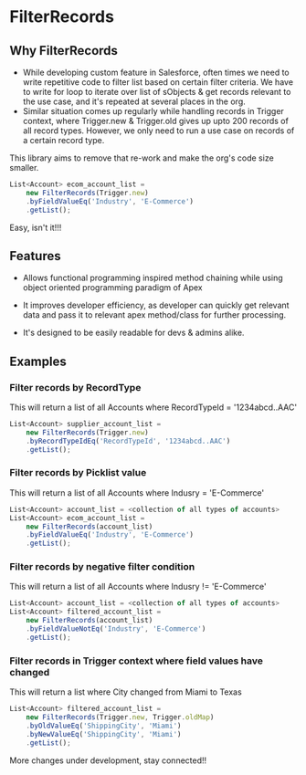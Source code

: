# FilterRecords


## Why FilterRecords

- While developing custom feature in Salesforce, often times we need to write repetitive code to filter list based on certain filter criteria. We have to write for loop to iterate over list of sObjects & get records relevant to the use case, and it's repeated at several places in the org.
- Similar situation comes up regularly while handling records in Trigger context, where Trigger.new & Trigger.old gives up upto 200 records of all record types. However,  we only need to run a use case on records of a certain record type.

This library aims to remove that re-work and make the org's code size smaller.

```javascript
List<Account> ecom_account_list =
    new FilterRecords(Trigger.new)
    .byFieldValueEq('Industry', 'E-Commerce')
    .getList();
```

Easy, isn't it!!!


## Features

- Allows functional programming inspired method chaining while using object oriented programming paradigm of Apex

- It improves developer efficiency, as developer can quickly get relevant data and pass it to relevant apex method/class for further processing.

- It's designed to be easily readable for devs & admins alike.


## Examples

### Filter records by RecordType

This will return a list of all Accounts where RecordTypeId = '1234abcd..AAC'

```javascript
List<Account> supplier_account_list =
    new FilterRecords(Trigger.new)
    .byRecordTypeIdEq('RecordTypeId', '1234abcd..AAC')
    .getList();
```

### Filter records by Picklist value

This will return a list of all Accounts where Indusry = 'E-Commerce'

```javascript
List<Account> account_list = <collection of all types of accounts>
List<Account> ecom_account_list =
    new FilterRecords(account_list)
    .byFieldValueEq('Industry', 'E-Commerce')
    .getList();
```


### Filter records by negative filter condition

This will return a list of all Accounts where Indusry != 'E-Commerce'

```javascript
List<Account> account_list = <collection of all types of accounts>
List<Account> filtered_account_list =
    new FilterRecords(account_list)
    .byFieldValueNotEq('Industry', 'E-Commerce')
    .getList();
```

### Filter records in Trigger context where field values have changed

This will return a list where City changed from Miami to Texas

```javascript
List<Account> filtered_account_list =
    new FilterRecords(Trigger.new, Trigger.oldMap)
    .byOldValueEq('ShippingCity', 'Miami')
    .byNewValueEq('ShippingCity', 'Miami')
    .getList();
```


More changes under development, stay connected!!

